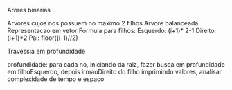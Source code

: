 Arores binarias

Arvores cujos nos possuem no maximo 2 filhos 
Arvore balanceada
Representacao em vetor
Formula para filhos: 
Esquerdo: (i+1)* 2-1
Direito: (i+1)*2
Pai: floor((i-1)//2)


Travessia em profundidade

profundidade: para cada no, iniciando da raiz, fazer busca em profundidade em filhoEsquerdo, depois irmaoDireito do filho imprimindo valores, analisar complexidade de tempo e espaco